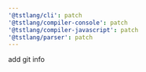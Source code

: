 ```yaml
---
'@tstlang/cli': patch
'@tstlang/compiler-console': patch
'@tstlang/compiler-javascript': patch
'@tstlang/parser': patch
---
```


add git info
